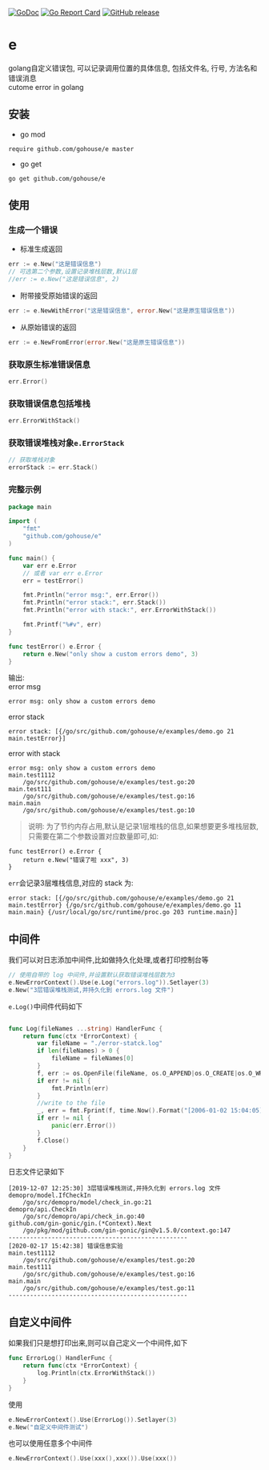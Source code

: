 
[![GoDoc](https://godoc.org/github.com/gohouse/e?status.svg)](https://godoc.org/github.com/gohouse/e)
[![Go Report Card](https://goreportcard.com/badge/github.com/gohouse/e)](https://goreportcard.com/report/github.com/gohouse/e)
[![GitHub release](https://img.shields.io/github/release/gohouse/e.svg)](https://github.com/gohouse/e/releases/latest)

# e

golang自定义错误包, 可以记录调用位置的具体信息, 包括文件名, 行号, 方法名和错误消息  
cutome error in golang

## 安装

- go mod 
```shell script
require github.com/gohouse/e master
```

- go get
```shell
go get github.com/gohouse/e
```

## 使用

### 生成一个错误
- 标准生成返回
```go
err := e.New("这是错误信息")
// 可选第二个参数,设置记录堆栈层数,默认1层
//err := e.New("这是错误信息", 2)
```

- 附带接受原始错误的返回
```go
err := e.NewWithError("这是错误信息", error.New("这是原生错误信息"))
```

- 从原始错误的返回
```go
err := e.NewFromError(error.New("这是原生错误信息"))
```

### 获取原生标准错误信息
```go
err.Error()
```

### 获取错误信息包括堆栈
```go
err.ErrorWithStack()
```

### 获取错误堆栈对象`e.ErrorStack`
```go
// 获取堆栈对象
errorStack := err.Stack()
```

### 完整示例
```go
package main

import (
	"fmt"
	"github.com/gohouse/e"
)

func main() {
	var err e.Error
	// 或者 var err e.Error
	err = testError()

	fmt.Println("error msg:", err.Error())
	fmt.Println("error stack:", err.Stack())
	fmt.Println("error with stack:", err.ErrorWithStack())

	fmt.Printf("%#v", err)
}

func testError() e.Error {
	return e.New("only show a custom errors demo", 3)
}
```
输出:  
error msg
```bash
error msg: only show a custom errors demo
```
error stack
```shell script
error stack: [{/go/src/github.com/gohouse/e/examples/demo.go 21 main.testError}]
```
error with stack
```shell script
error msg: only show a custom errors demo
main.test1112
    /go/src/github.com/gohouse/e/examples/test.go:20
main.test111
    /go/src/github.com/gohouse/e/examples/test.go:16
main.main
    /go/src/github.com/gohouse/e/examples/test.go:10
```

> 说明: 为了节约内存占用,默认是记录1层堆栈的信息,如果想要更多堆栈层数,只需要在第二个参数设置对应数量即可,如:  
```shell script
func testError() e.Error {
	return e.New("错误了啦 xxx", 3)
}
```
`err`会记录3层堆栈信息,对应的 stack 为:
```shell script
error stack: [{/go/src/github.com/gohouse/e/examples/demo.go 21 main.testError} {/go/src/github.com/gohouse/e/examples/demo.go 11 main.main} {/usr/local/go/src/runtime/proc.go 203 runtime.main}]
```

## 中间件
我们可以对日志添加中间件,比如做持久化处理,或者打印控制台等
```go
// 使用自带的 log 中间件,并设置默认获取错误堆栈层数为3
e.NewErrorContext().Use(e.Log("errors.log")).Setlayer(3)
e.New("3层错误堆栈测试,并持久化到 errors.log 文件")
```
`e.Log()`中间件代码如下
```go

func Log(fileNames ...string) HandlerFunc {
	return func(ctx *ErrorContext) {
		var fileName = "./error-statck.log"
		if len(fileNames) > 0 {
			fileName = fileNames[0]
		}
		f, err := os.OpenFile(fileName, os.O_APPEND|os.O_CREATE|os.O_WRONLY, 0666)
		if err != nil {
			fmt.Println(err)
		}
		//write to the file
		_, err = fmt.Fprint(f, time.Now().Format("[2006-01-02 15:04:05] "), ctx.ErrorWithStack(), "--------------------------------------------------\n")
		if err != nil {
			panic(err.Error())
		}
		f.Close()
	}
}
```
日志文件记录如下
```shell script
[2019-12-07 12:25:30] 3层错误堆栈测试,并持久化到 errors.log 文件
demopro/model.IfCheckIn
    /go/src/demopro/model/check_in.go:21
demopro/api.CheckIn
    /go/src/demopro/api/check_in.go:40
github.com/gin-gonic/gin.(*Context).Next
    /go/pkg/mod/github.com/gin-gonic/gin@v1.5.0/context.go:147
--------------------------------------------------
[2020-02-17 15:42:38] 错误信息实验
main.test1112
    /go/src/github.com/gohouse/e/examples/test.go:20
main.test111
    /go/src/github.com/gohouse/e/examples/test.go:16
main.main
    /go/src/github.com/gohouse/e/examples/test.go:11
--------------------------------------------------
```
## 自定义中间件
如果我们只是想打印出来,则可以自己定义一个中间件,如下
```go
func ErrorLog() HandlerFunc {
	return func(ctx *ErrorContext) {
		log.Println(ctx.ErrorWithStack())
	}
}
```
使用
```go
e.NewErrorContext().Use(ErrorLog()).Setlayer(3)
e.New("自定义中间件测试")
```
也可以使用任意多个中间件
```go
e.NewErrorContext().Use(xxx(),xxx()).Use(xxx())
```